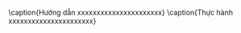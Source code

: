 
<!--@ \subsection{Bài 2} -->

<!--@ \subsection{Bài 3} -->

\caption{Hướng dẫn xxxxxxxxxxxxxxxxxxxxxx}
\caption{Thực hành xxxxxxxxxxxxxxxxxxxxxx}
